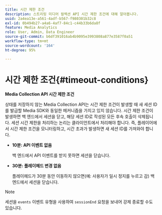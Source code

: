 ```yaml
---
title: 시간 제한 조건
description: 스트리밍 미디어 컬렉션 API 시간 제한 조건에 대해 알아봅니다.
uuid: 2a4ea13e-a561-4adf-b567-f980301b32c8
exl-id: 0b494b27-a4a6-4af7-84c1-c44b33b6da8f
feature: Media Analytics
role: User, Admin, Data Engineer
source-git-commit: b6df391016ab4b9095e3993808a877e3587f0a51
workflow-type: tm+mt
source-wordcount: '164'
ht-degree: 95%

---
```


# 시간 제한 조건{#timeout-conditions}

**Media Collection API 시간 제한 조건**

상태를 저장하지 않는 Media Collection API는 시간 제한 조건이 발생할 때 새 세션 ID를 발급할 Media SDK와 동일한 메커니즘을 가지고 있지 않습니다. 시간 제한 조건이 발생하면 백 엔드에서 세션을 닫고, 해당 세션 ID로 작성된 모든 후속 호출이 삭제됩니다. 세션 시간 제한을 처리하는 논리는 클라이언트에서 처리해야 합니다. 즉, 플레이어에서 시간 제한 조건을 모니터링하고, 시간 초과가 발생하면 새 세션 ID를 가져와야 합니다.

* **10분: API 이벤트 없음**

   백 엔드에서 API 이벤트를 받지 못하면 세션을 닫습니다.
* **30분: 플레이헤드 변경 없음**

   플레이헤드가 30분 동안 이동하지 않으면(예: 사용자가 일시 정지를 누르고 감) 백 엔드에서 세션을 닫습니다.

>[!NOTE]
>
>세션을 `events` 이벤트 유형을 사용하여 `sessionEnd` 요청을 보내어 강제 종료할 수도 있습니다.
